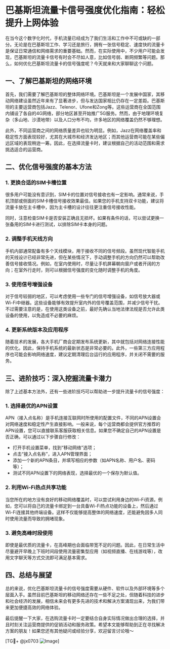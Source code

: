 # 巴基斯坦流量卡信号强度优化指南：轻松提升上网体验

在当今这个数字化时代，手机流量已经成为了我们生活和工作中不可或缺的一部分。无论是在巴基斯坦工作、学习还是旅行，拥有一张信号稳定、速度快的流量卡是保证日常通信和网络需求的重要基础。然而，在实际使用中，不少用户可能会发现，巴基斯坦的流量卡信号有时会不尽如人意，比如信号弱、断网频繁等问题。那么，如何优化巴基斯坦流量卡的信号强度呢？今天就来和大家聊聊这个问题。

## 一、了解巴基斯坦的网络环境

首先，我们需要了解巴基斯坦的整体网络环境。巴基斯坦是一个发展中国家，其移动网络建设虽然近年来有了显著进步，但与发达国家相比仍存在一定差距。巴基斯坦的主要运营商包括Jazz、Telenor、Ufone和Zong等。这些运营商在全国范围内铺设了各自的4G网络，部分地区甚至开始推广5G服务。然而，由于地理环境复杂（多山地、沙漠地带）以及人口分布不均，许多地区的网络覆盖仍然不够理想。

此外，不同运营商之间的网络质量差异也较为明显。例如，Jazz在网络覆盖率和稳定性方面表现较好，尤其在大城市和经济发达地区；而其他运营商可能在某些偏远区域的表现稍逊一筹。因此，在选择流量卡时，建议根据自己的活动范围和需求挑选适合的运营商。

## 二、优化信号强度的基本方法

### 1. 更换合适的SIM卡槽位置

很多用户可能没有意识到，SIM卡的位置对信号接收也有一定影响。通常来说，手机顶部或侧面的SIM卡槽信号接收效果最佳。如果您的手机支持双卡功能，建议将流量卡放在主卡槽中，因为主卡槽的设计往往更注重信号接收性能。

同时，注意检查SIM卡是否安装正确且无损坏。如果有条件的话，可以尝试更换一张备用的SIM卡进行测试，以排除SIM卡本身的问题。

### 2. 调整手机天线方向

手机内部通常配备有多个天线模块，用于接收不同的信号频段。虽然现代智能手机的天线设计已经非常先进，但在某些情况下，手动调整手机的方向仍然可以帮助改善信号接收情况。例如，在室内使用时，尽量让手机屏幕朝向窗户或者开阔的方向；在室外行走时，则可以根据信号强度的变化随时调整手机的角度。

### 3. 使用信号增强设备

对于信号较弱的地区，可以考虑使用一些专门的信号增强设备，如信号放大器或Wi-Fi中继器。这些设备能够有效提升室内外的信号覆盖范围，并减少信号干扰。不过需要注意的是，在使用这类设备之前，最好先确认当地法律法规是否允许此类设备的使用，以免造成不必要的麻烦。

### 4. 更新系统版本及应用程序

随着技术的发展，各大手机厂商会定期发布系统更新，其中就包括对网络连接性能的优化。因此，保持手机系统的最新状态是非常必要的。此外，一些第三方应用程序也可能会影响网络速度，建议定期清理后台运行的应用程序，并关闭不需要的服务。

## 三、进阶技巧：深入挖掘流量卡潜力

除了上述基本方法外，还有一些进阶技巧可以帮助进一步提升流量卡的信号强度：

### 1. 选择最优的APN设置

APN（接入点名称）是手机连接互联网时所使用的配置文件，不同的APN设置会对网络速度和稳定性产生直接影响。一般来说，每个运营商都会提供官方推荐的APN设置，您可以直接联系客服获取相关信息。如果您不确定自己的APN设置是否正确，可以通过以下步骤自行修改：

- 打开手机设置菜单，找到“移动网络”选项；
- 点击“接入点名称”，进入APN管理界面；
- 添加一个新的APN条目，并填写相应的参数（如APN名称、用户名、密码等）；
- 测试不同APN设置下的网络表现，选择最优的一个保存为默认值。

### 2. 利用Wi-Fi热点共享功能

当您所在的地方没有良好的移动网络覆盖时，可以尝试利用身边的Wi-Fi资源。例如，您可以将自己的流量卡绑定到一台具备Wi-Fi热点功能的设备上，然后通过Wi-Fi连接其他终端设备。这样不仅能够提高整体的网络速度，还能避免因多人同时使用流量而导致的拥堵现象。

### 3. 避免高峰时段使用

即使是最优质的流量卡，在高峰期也会面临带宽不足的问题。因此，在日常生活中尽量避开早晚上下班时间段使用流量密集型应用（如视频直播、在线游戏等），改用文字聊天等方式交流即可满足基本需求。

## 四、总结与展望

总的来说，优化巴基斯坦流量卡的信号强度需要从硬件、软件以及外部环境等多个层面入手。虽然目前巴基斯坦的移动网络还存在一些不足之处，但随着科技的进步和社会经济的发展，相信未来会有更多先进的技术和解决方案涌现出来，为我们带来更加便捷高效的网络体验。

最后提醒一下大家，在选购流量卡时一定要结合自身实际情况做出合理的选择，并且时刻关注运营商提供的促销活动和服务政策。希望本文能够帮助到正在寻找解决方案的朋友！如果您还有其他疑问或经验分享，欢迎留言讨论哦～

[TG💪+ @jx0703 ![Image](https://github.com/user-attachments/assets/dbca1d08-cadb-493c-b0ec-ad6f7a83f270)]